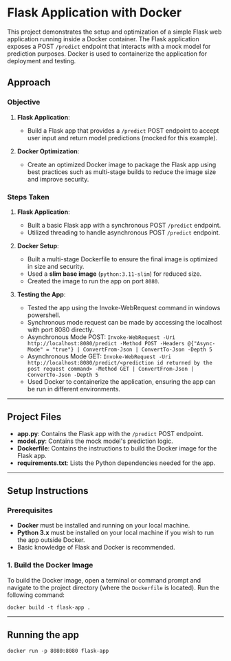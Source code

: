 # Flask Application with Docker

This project demonstrates the setup and optimization of a simple Flask web application running inside a Docker container. The Flask application exposes a POST `/predict` endpoint that interacts with a mock model for prediction purposes. Docker is used to containerize the application for deployment and testing.

## Approach

### Objective

1. **Flask Application**:
   - Build a Flask app that provides a `/predict` POST endpoint to accept user input and return model predictions (mocked for this example).
   
2. **Docker Optimization**:
   - Create an optimized Docker image to package the Flask app using best practices such as multi-stage builds to reduce the image size and improve security.

### Steps Taken

1. **Flask Application**:
   - Built a basic Flask app with a synchronous POST `/predict` endpoint.
   - Utilized threading to handle asynchronous POST `/predict` endpoint.

2. **Docker Setup**:
   - Built a multi-stage Dockerfile to ensure the final image is optimized in size and security.
   - Used a **slim base image** (`python:3.11-slim`) for reduced size.
   - Created the image to run the app on port `8080`.

3. **Testing the App**:
   - Tested the app using the Invoke-WebRequest command in windows powershell.
   - Synchronous mode request can be made by accessing the localhost with port 8080 directly.
   - Asynchronous Mode POST:
    `Invoke-WebRequest -Uri http://localhost:8080/predict -Method POST -Headers @{"Async-Mode" = "true"} | ConvertFrom-Json | ConvertTo-Json -Depth 5`
   - Asynchronous Mode GET:
    `Invoke-WebRequest -Uri http://localhost:8080/predict/<prediction id returned by the post request command> -Method GET | ConvertFrom-Json | ConvertTo-Json -Depth 5`
   - Used Docker to containerize the application, ensuring the app can be run in different environments.

---

## Project Files

- **app.py**: Contains the Flask app with the `/predict` POST endpoint.
- **model.py**: Contains the mock model's prediction logic.
- **Dockerfile**: Contains the instructions to build the Docker image for the Flask app.
- **requirements.txt**: Lists the Python dependencies needed for the app.

---

## Setup Instructions

### Prerequisites

- **Docker** must be installed and running on your local machine.
- **Python 3.x** must be installed on your local machine if you wish to run the app outside Docker.
- Basic knowledge of Flask and Docker is recommended.

### 1. Build the Docker Image

To build the Docker image, open a terminal or command prompt and navigate to the project directory (where the `Dockerfile` is located). Run the following command:

`docker build -t flask-app .`

---

## Running the app

`docker run -p 8080:8080 flask-app`